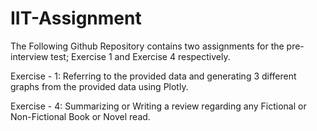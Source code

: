 # IIT-Assignment
The Following Github Repository contains two assignments for the pre-interview test; Exercise 1 and Exercise 4 respectively. 

Exercise - 1: Referring to the provided data and generating 3 different graphs from the provided data using Plotly. 

Exercise - 4: Summarizing or Writing a review regarding any Fictional or Non-Fictional Book or Novel read.
